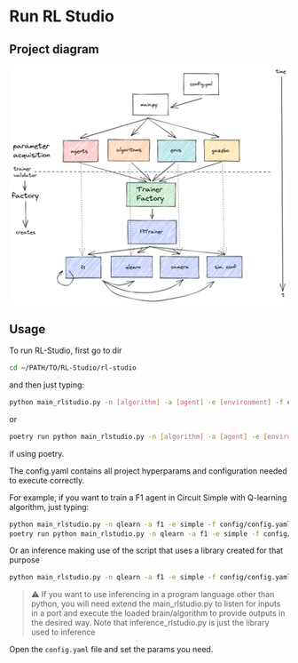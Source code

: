# Run RL Studio

## Project diagram

![](./docs/rlstudio-diagram.png)

## Usage

To run RL-Studio, first go to dir

```bash
cd ~/PATH/TO/RL-Studio/rl-studio
```

and then just typing:

```bash
python main_rlstudio.py -n [algorithm] -a [agent] -e [environment] -f config/config.yaml
```

or 

```bash
poetry run python main_rlstudio.py -n [algorithm] -a [agent] -e [environment] -f config/config.yaml
```

if using poetry.

The config.yaml contains all project hyperparams and configuration needed to execute correctly.

For example, if you want to train a F1 agent in Circuit Simple with Q-learning algorithm, just typing:

```bash
python main_rlstudio.py -n qlearn -a f1 -e simple -f config/config.yaml # PIP dependencies
poetry run python main_rlstudio.py -n qlearn -a f1 -e simple -f config/config.yaml # Poetry
```

Or an inference making use of the script that uses a library created for that purpose

```bash
python main_rlstudio.py -n qlearn -a f1 -e simple -f config/config.yaml -m inference
```

> :warning: If you want to use inferencing in a program language other than python, you will
> need extend the main_rlstudio.py to listen for inputs in a port and execute the loaded brain/algorithm to provide
> outputs in the desired way. Note that inference_rlstudio.py is just the library used to inference

Open the `config.yaml` file and set the params you need.


